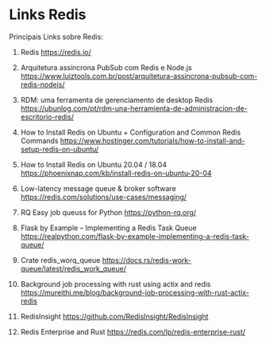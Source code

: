 # Links Redis #

>
Principais Links sobre Redis:
>
> 
1. Redis 
 https://redis.io/

1. Arquitetura assíncrona PubSub com Redis e Node.js
 https://www.luiztools.com.br/post/arquitetura-assincrona-pubsub-com-redis-nodejs/

1. RDM: uma ferramenta de gerenciamento de desktop Redis
 https://ubunlog.com/pt/rdm-una-herramienta-de-administracion-de-escritorio-redis/

1. How to Install Redis on Ubuntu + Configuration and Common Redis Commands
 https://www.hostinger.com/tutorials/how-to-install-and-setup-redis-on-ubuntu/

1. How to Install Redis on Ubuntu 20.04 / 18.04
 https://phoenixnap.com/kb/install-redis-on-ubuntu-20-04

1. Low-latency message queue & broker software
 https://redis.com/solutions/use-cases/messaging/

1. RQ Easy job queuss for Python
 https://python-rq.org/

1. Flask by Example – Implementing a Redis Task Queue
 https://realpython.com/flask-by-example-implementing-a-redis-task-queue/

1. Crate redis_worq_queue
 https://docs.rs/redis-work-queue/latest/redis_work_queue/

1. Background job processing with rust using actix and redis
 https://mureithi.me/blog/background-job-processing-with-rust-actix-redis

1. RedisInsight 
 https://github.com/RedisInsight/RedisInsight

1.  Redis Enterprise and Rust
https://redis.com/lp/redis-enterprise-rust/
>
